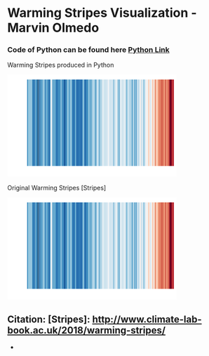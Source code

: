 # Warming Stripes Visualization - Marvin Olmedo


### Code of Python can be found here [Python Link](https://github.com/Marvin510/SelfStudyProject/blob/master/Python-Warming%20S%20-%20Replication.ipynb)

Warming Stripes produced in Python

![Mystripes][Pic]

Original Warming Stripes [Stripes]

![originalstripes][Pic]

[Pic]:https://github.com/Marvin510/SelfStudyProject/blob/master/Warming%20Stripes.png
[Original]:http://www.climate-lab-book.ac.uk/files/2018/05/globalcore.png


Citation:
[Stripes]: http://www.climate-lab-book.ac.uk/2018/warming-stripes/
-
-

